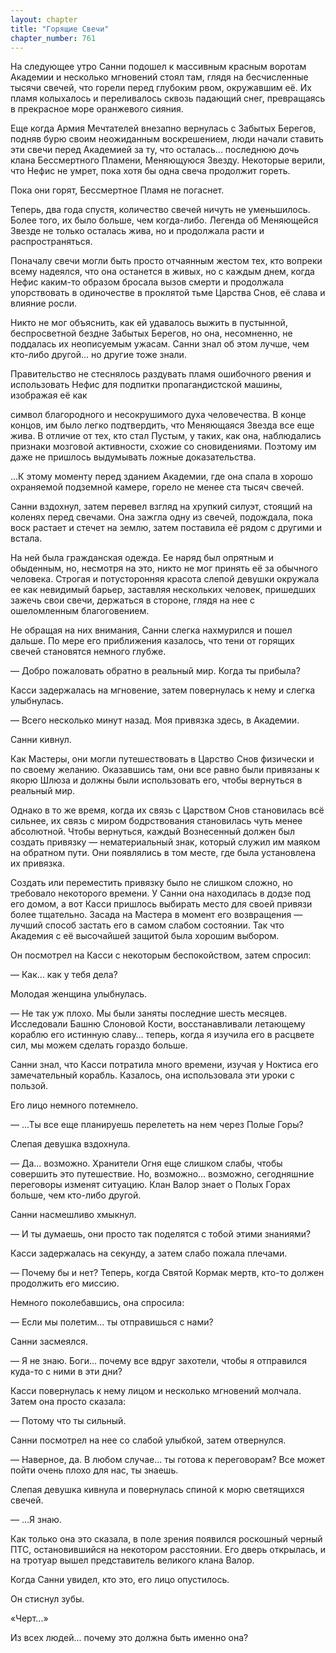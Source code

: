 ```yaml
---
layout: chapter
title: "Горящие Свечи"
chapter_number: 761
---
```


На следующее утро Санни подошел к массивным красным воротам Академии и несколько мгновений стоял там, глядя на бесчисленные тысячи свечей, что горели перед глубоким рвом, окружавшим её. Их пламя колыхалось и переливалось сквозь падающий снег, превращаясь в прекрасное море оранжевого сияния.

Еще когда Армия Мечтателей внезапно вернулась с Забытых Берегов, подняв бурю своим неожиданным воскрешением, люди начали ставить эти свечи перед Академией за ту, что осталась... последнюю дочь клана Бессмертного Пламени, Меняющуюся Звезду. Некоторые верили, что Нефис не умрет, пока хотя бы одна свеча продолжит гореть.

Пока они горят, Бессмертное Пламя не погаснет.

Теперь, два года спустя, количество свечей ничуть не уменьшилось. Более того, их было больше, чем когда-либо. Легенда об Меняющейся Звезде не только осталась жива, но и продолжала расти и распространяться.

Поначалу свечи могли быть просто отчаянным жестом тех, кто вопреки всему надеялся, что она останется в живых, но с каждым днем, когда Нефис каким-то образом бросала вызов смерти и продолжала упорствовать в одиночестве в проклятой тьме Царства Снов, её слава и влияние росли.

Никто не мог объяснить, как ей удавалось выжить в пустынной, беспросветной бездне Забытых Берегов, но она, несомненно, не поддалась их неописуемым ужасам. Санни знал об этом лучше, чем кто-либо другой... но другие тоже знали.

Правительство не стеснялось раздувать пламя ошибочного рвения и использовать Нефис для подпитки пропагандистской машины, изображая её как

символ благородного и несокрушимого духа человечества. В конце концов, им было легко подтвердить, что Меняющаяся Звезда все еще жива. В отличие от тех, кто стал Пустым, у таких, как она, наблюдались признаки мозговой активности, схожие со сновидениями. Поэтому им даже не пришлось выдумывать ложные доказательства.

...К этому моменту перед зданием Академии, где она спала в хорошо охраняемой подземной камере, горело не менее ста тысяч свечей.

Санни вздохнул, затем перевел взгляд на хрупкий силуэт, стоящий на коленях перед свечами. Она зажгла одну из свечей, подождала, пока воск растает и стечет на землю, затем поставила её рядом с другими и встала.

На ней была гражданская одежда. Ее наряд был опрятным и обыденным, но, несмотря на это, никто не мог принять её за обычного человека. Строгая и потусторонняя красота слепой девушки окружала ее как невидимый барьер, заставляя нескольких человек, пришедших зажечь свои свечи, держаться в стороне, глядя на нее с ошеломленным благоговением.

Не обращая на них внимания, Санни слегка нахмурился и пошел дальше. По мере его приближения казалось, что тени от горящих свечей становятся немного глубже.

— Добро пожаловать обратно в реальный мир. Когда ты прибыла?

Касси задержалась на мгновение, затем повернулась к нему и слегка улыбнулась.

— Всего несколько минут назад. Моя привязка здесь, в Академии.

Санни кивнул.

Как Мастеры, они могли путешествовать в Царство Снов физически и по своему желанию. Оказавшись там, они все равно были привязаны к якорю Шлюза и должны были использовать его, чтобы вернуться в реальный мир.

Однако в то же время, когда их связь с Царством Снов становилась всё сильнее, их связь с миром бодрствования становилась чуть менее абсолютной. Чтобы вернуться, каждый Вознесенный должен был создать привязку — нематериальный знак, который служил им маяком на обратном пути. Они появлялись в том месте, где была установлена их привязка.

Создать или переместить привязку было не слишком сложно, но требовало некоторого времени. У Санни она находилась в додзе под его домом, а вот Касси пришлось выбирать место для своей привязи более тщательно. Засада на Мастера в момент его возвращения — лучший способ застать его в самом слабом состоянии. Так что Академия с её высочайшей защитой была хорошим выбором.

Он посмотрел на Касси с некоторым беспокойством, затем спросил:

— Как... как у тебя дела?

Молодая женщина улыбнулась.

— Не так уж плохо. Мы были заняты последние шесть месяцев. Исследовали Башню Слоновой Кости, восстанавливали летающему кораблю его истинную славу… теперь, когда я изучила его в расцвете сил, мы можем сделать гораздо больше.

Санни знал, что Касси потратила много времени, изучая у Ноктиса его замечательный корабль. Казалось, она использовала эти уроки с пользой.

Его лицо немного потемнело.

— ...Ты все еще планируешь перелететь на нем через Полые Горы?

Слепая девушка вздохнула.

— Да... возможно. Хранители Огня еще слишком слабы, чтобы совершить это путешествие. Но, возможно... возможно, сегодняшние переговоры изменят ситуацию. Клан Валор знает о Полых Горах больше, чем кто-либо другой.

Санни насмешливо хмыкнул.

— И ты думаешь, они просто так поделятся с тобой этими знаниями?

Касси задержалась на секунду, а затем слабо пожала плечами.

— Почему бы и нет? Теперь, когда Святой Кормак мертв, кто-то должен продолжить его миссию.

Немного поколебавшись, она спросила:

— Если мы полетим... ты отправишься с нами?

Санни засмеялся.

— Я не знаю. Боги... почему все вдруг захотели, чтобы я отправился куда-то с ними в эти дни?

Касси повернулась к нему лицом и несколько мгновений молчала. Затем она просто сказала:

— Потому что ты сильный.

Санни посмотрел на нее со слабой улыбкой, затем отвернулся.

— Наверное, да. В любом случае... ты готова к переговорам? Все может пойти очень плохо для нас, ты знаешь.

Слепая девушка кивнула и повернулась спиной к морю светящихся свечей.

— ...Я знаю.

Как только она это сказала, в поле зрения появился роскошный черный ПТС, остановившийся на некотором расстоянии. Его дверь открылась, и на тротуар вышел представитель великого клана Валор.

Когда Санни увидел, кто это, его лицо опустилось.

Он стиснул зубы.

«Черт...»

Из всех людей... почему это должна быть именно она?